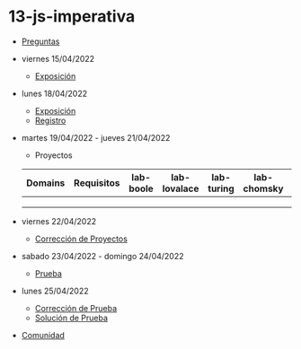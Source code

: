 # 13-js-imperativa

- [Preguntas](https://escuela.it/cursos/curso-recurrencia-desarrollo-software/clase/patron)
- viernes 15/04/2022
  - [Exposición](https://escuela.it/cursos/curso-recurrencia-desarrollo-software/clase/patron)
- lunes 18/04/2022
  - [Exposición](https://escuela.it/cursos/curso-recurrencia-desarrollo-software/clase/patron)
  - [Registro](https://forms.gle/pA2QvsW32P4KtTD77)
- martes 19/04/2022 - jueves 21/04/2022
  - Proyectos
  
  |Domains|Requisitos|lab-boole|lab-lovalace|lab-turing|lab-chomsky|lab-dijkstra|
  |-------|----------|---------|------------|----------|-----------|--------------|
  |       |          |         |            |          |           |              |
  |       |          |         |            |          |           |              |
  |       |          |         |            |          |           |              |
- viernes 22/04/2022
  - [Corrección de Proyectos](https://escuela.it/cursos/curso-recurrencia-desarrollo-software/clase/patron)
- sabado 23/04/2022 - domingo 24/04/2022
  - [Prueba](https://forms.gle/hB9UJoN2PYiexctH8)
- lunes 25/04/2022
  - [Corrección de Prueba](https://escuela.it/cursos/curso-recurrencia-desarrollo-software/clase/patron)
  - [Solución de Prueba](https://docs.google.com/spreadsheets/d/1Uwtqa5VdD5wK2X7eLgkS6_th16aPnsW8pa5Ft2TyLPo/edit#gid=0)
- [Comunidad](https://app.slack.com/client/T02S3KYD464/C02TFR8SZ3R)

